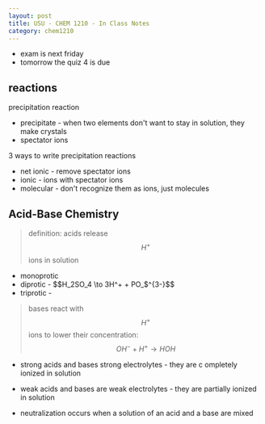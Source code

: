 ```yaml
---
layout: post
title: USU - CHEM 1210 - In Class Notes
category: chem1210
---
```


- exam is next friday
- tomorrow the quiz 4 is due

## reactions

precipitation reaction

- precipitate - when two elements don't want to stay in solution, they make crystals
- spectator ions

3 ways to write precipitation reactions

- net ionic - remove spectator ions
- ionic - ions with spectator ions
- molecular - don't recognize them as ions, just molecules

## Acid-Base Chemistry

> definition: acids release $$H^+$$ ions in solution

- monoprotic
- diprotic - $$H_2SO_4 \to 3H^+ + PO_$^{3-}$$
- triprotic -

> bases react with $$H^+$$ ions to lower their concentration: $$OH^- + H^+ \to HOH$$

- strong acids and bases strong electrolytes - they are c ompletely ionized in solution
- weak acids and bases are weak electrolytes - they are partially ionized in solution

- neutralization occurs when a solution of an acid and a base are mixed


